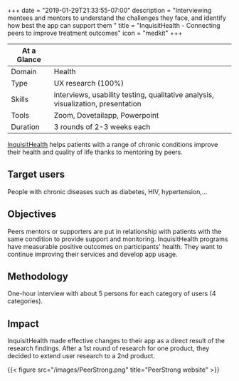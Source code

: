 +++
date = "2019-01-29T21:33:55-07:00"
description = "Interviewing mentees and mentors to understand the challenges they face, and identify how best the app can support them "
title = "InquisitHealth - Connecting peers to improve treatment outcomes"
icon = "medkit"
+++

<div class="at-a-glance">

At a Glance | <i class="fa fa-th-list"></i>
--------|---
Domain  | Health
Type    | UX research (100%)
Skills  | interviews, usability testing, qualitative analysis, visualization, presentation 
Tools   | Zoom, Dovetailapp, Powerpoint
Duration| 3 rounds of 2-3 weeks each

</div>

[InquisitHealth](https://www.inquisithealth.com/) helps patients with a range of chronic conditions improve their health and quality of life thanks to mentoring by peers.

## Target users

People with chronic diseases such as diabetes, HIV, hypertension,...

## Objectives

Peers mentors or supporters are put in relationship with patients with the same condition to provide support and monitoring. InquisitHealth programs have measurable positive outcomes on participants' health. They want to continue improving their services and develop app usage. 

## Methodology

One-hour interview with about 5 persons for each category of users (4 categories).

## Impact

InquisitHealth made effective changes to their app as a direct result of the research findings. After a 1st round of research for one product, they decided to extend user research to a 2nd product. 

{{< figure src="/images/PeerStrong.png" title="PeerStrong website" >}}
